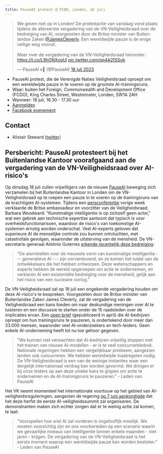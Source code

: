 ```yaml
---
title: PauseAI protest @ FCDO, Londen, 18 juli
---
```


<script>
    import WidgetConsent from '$lib/components/widget-consent/WidgetConsent.svelte'
</script>

<WidgetConsent>
<div>
<blockquote class="twitter-tweet"><p lang="nl" dir="ltr">We geven niet op in Londen! De protestactie van vandaag vond plaats tijdens de allereerste vergadering van de VN-Veiligheidsraad over de bedreiging van AI, voorgezeten door de Britse minister van Buitenlandse Zaken <a href="https://twitter.com/JamesCleverly?ref_src=twsrc%5Etfw">@JamesCleverly</a>. Een wereldwijde pauze is de enige veilige weg vooruit.<br><br>Meer over de vergadering van de VN-Veiligheidsraad hieronder: <a href="https://t.co/L9hONXogUl">https://t.co/L9hONXogUl</a> <a href="https://t.co/qp4A2fSSvb">pic.twitter.com/qp4A2fSSvb</a></p>&mdash; PauseAI ⏸🤖 (@PauseAI) <a href="https://twitter.com/PauseAI/status/1681403296693534725?ref_src=twsrc%5Etfw">18 juli 2023</a></blockquote> <script async src="https://platform.twitter.com/widgets.js" charset="utf-8"></script>
</div>
</WidgetConsent>

- PauseAI protest, die de Verenigde Naties Veiligheidsraad oproept om een wereldwijde pauze in te voeren op de grootste AI-trainingsruns.
- Waar: buiten het Foreign, Commonwealth and Development Office (FCDO), King Charles Street, Westminster, Londen, SW1A 2AH
- Wanneer: 18 juli, 16.30 - 17.30 uur
- [Aanmelden](https://docs.google.com/forms/d/e/1FAIpQLSfLoAUfPEhp3bZyUbDnc8HigL_rYC7ykUmmPZvVWas-m2y5bQ/viewform?usp%253Dsf_link)
- [Facebook evenement](https://fb.me/e/1bawf1ZH1)

## Contact

- Alistair Steward ([twitter](https://twitter.com/alistair___s))

## Persbericht: PauseAI protesteert bij het Buitenlandse Kantoor voorafgaand aan de vergadering van de VN-Veiligheidsraad over AI-risico's

Op dinsdag 18 juli zullen vrijwilligers van de nieuwe [PauseAI](http://pauseai.info/) beweging zich verzamelen bij het Buitenlandse Kantoor in Londen om de VN-Veiligheidsraad op te roepen een pauze in te voeren op de trainingsruns van de krachtigste AI-systemen. Tijdens een [persconferentie](https://youtu.be/USap-tFrTDc?t=3235) vorige week verklaarde de Britse ambassadeur en voorzitter van de Veiligheidsraad, Barbara Woodward: "Kunstmatige intelligentie is op zichzelf geen actor," wat een gebrek aan technische expertise aantoont dat typisch is voor overheidsfunctionarissen, waardoor de risico's van toekomstige AI-systemen ernstig worden onderschat. Veel AI-experts geloven dat superieure AI de menselijke controle zou kunnen ontvluchten, met catastrofale gevolgen, waaronder de uitsterving van de mensheid. De VN-secretaris-generaal António Guterres [erkende recentelijk deze bedreiging](https://press.un.org/en/2023/sgsm21832.doc.htm):

> "De alarmbellen over de nieuwste vorm van kunstmatige intelligentie --- generatieve AI --- zijn oorverdovend, en ze komen het luidst van de ontwikkelaars die het hebben ontworpen. Deze wetenschappers en experts hebben de wereld opgeroepen om actie te ondernemen, en verklaren AI een existentiële bedreiging voor de mensheid, gelijk aan het risico van een nucleaire oorlog."

De VN-Veiligheidsraad zal op 18 juli een ongekende vergadering houden om deze AI-risico's te bespreken. Voorgezeten door de Britse minister van Buitenlandse Zaken James Cleverly, zal de vergadering van de Veiligheidsraad een kans bieden om naar deskundige meningen over AI te luisteren en een discussie te starten onder de 15 raadsleden over de implicaties ervan. Een [open brief](https://futureoflife.org/open-letter/pause-giant-ai-experiments/) (gepubliceerd in april) die AI-bedrijven oproept om hun trainingsruns te pauzeren, is ondertekend door meer dan 33.000 mensen, waaronder veel AI-onderzoekers en tech-leiders. Geen enkele AI-onderneming heeft tot nu toe gehoor gegeven.

> "We kunnen niet verwachten dat AI-bedrijven vrijwillig stoppen met het trainen van nieuwe AI-modellen - er is te veel concurrentiedruk. Nationale regeringen hebben een vergelijkbaar probleem, aangezien landen ook concurreren. We hebben wereldwijde maatregelen nodig. De VN-Veiligheidsraad is een van de weinige instanties waar een dergelijk internationaal verdrag kan worden gevormd. We dringen er bij onze leiders op aan deze unieke kans te grijpen om actie te ondernemen en de AI-trainingsruns te pauzeren." - Leden van PauseAI

Het VK neemt momenteel het internationale voortouw op het gebied van AI-veiligheidsreguleringen, aangezien de regering [op 7 juni aankondigde](https://www.gov.uk/government/news/uk-to-host-first-global-summit-on-artificial-intelligence) dat het deze herfst de eerste AI-veiligheidssummit zal organiseren. De demonstranten maken zich echter zorgen dat er te weinig actie zal komen, te laat:

> "Voorspellen hoe snel AI zal vorderen is ongelooflijk moeilijk. We moeten voorzichtig zijn en ons voorbereiden op een scenario waarin we gevaarlijke niveaus van intelligentie binnen enkele maanden - niet jaren - krijgen. De vergadering van de VN-Veiligheidsraad is het eerste moment waarop een wereldwijde pauze kan worden besloten." - Leden van PauseAI
